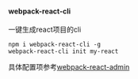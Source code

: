 #### webpack-react-cli

一键生成react项目的cli

```
npm i webpack-react-cli -g
webpack-react-cli init my-react
```

具体配置项参考[webpack-react-admin](https://www.npmjs.com/package/webpack-react-admin)